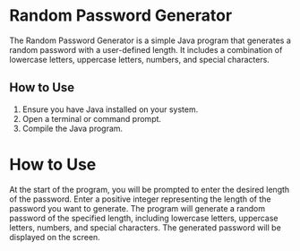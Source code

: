 # Random Password Generator
The Random Password Generator is a simple Java program that generates a random password with a user-defined length. 
It includes a combination of lowercase letters, uppercase letters, numbers, and special characters.

## How to Use
1. Ensure you have Java installed on your system.
2. Open a terminal or command prompt.
3. Compile the Java program.

# How to Use
At the start of the program, you will be prompted to enter the desired length of the password.
Enter a positive integer representing the length of the password you want to generate.
The program will generate a random password of the specified length, including lowercase letters, uppercase letters, numbers, and special characters.
The generated password will be displayed on the screen.
